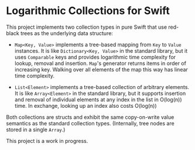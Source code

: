 # Logarithmic Collections for Swift

This project implements two collection types in pure Swift that use red-black trees as the underlying data structure:

- `Map<Key, Value>` implements a tree-based mapping from `Key` to `Value` instances. 
  It is like `Dictionary<Key, Value>` in the standard library, but it uses `Comparable` keys and provides 
  logarithmic time complexity for lookup, removal and insertion. `Map`'s generator returns items in order of 
  increasing key. Walking over all elements of the map this way has linear time complexity.

- `List<Element>` implements a tree-based collection of arbitrary elements. It is like `Array<Element>` in the standard library,
  but it supports insertion and removal of individual elements at any index in the list in O(log(n)) time. In exchange,
  looking up an index also costs O(log(n))

Both collections are structs and exhibit the same copy-on-write value semantics as the standard collection types.
(Internally, tree nodes are stored in a single `Array`.)

This project is a work in progress. 
